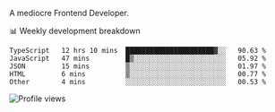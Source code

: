 A mediocre Frontend Developer.

📊 Weekly development breakdown
<!--START_SECTION:waka-->

```text
TypeScript   12 hrs 10 mins  ██████████████████████▓░░   90.63 %
JavaScript   47 mins         █▒░░░░░░░░░░░░░░░░░░░░░░░   05.92 %
JSON         15 mins         ▒░░░░░░░░░░░░░░░░░░░░░░░░   01.97 %
HTML         6 mins          ▒░░░░░░░░░░░░░░░░░░░░░░░░   00.77 %
Other        4 mins          ░░░░░░░░░░░░░░░░░░░░░░░░░   00.53 %
```

<!--END_SECTION:waka-->

<img src="https://gpvc.arturio.dev/iqbalfasri" alt="Profile views"/>
